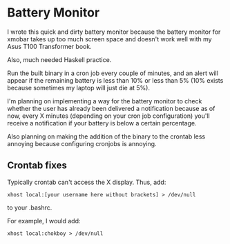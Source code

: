 Battery Monitor
=====

I wrote this quick and dirty battery monitor because the battery monitor for xmobar takes up too much screen space and doesn't work well with my Asus T100 Transformer book.

Also, much needed Haskell practice.

Run the built binary in a cron job every couple of minutes, and an alert will appear if the remaining battery is less than 10% or less than 5% (10% exists because sometimes my laptop will just die at 5%).

I'm planning on implementing a way for the battery monitor to check whether the user has already been delivered a notification because as of now, every X minutes (depending on your cron job configuration) you'll receive a notification if your battery is below a certain percentage.

Also planning on making the addition of the binary to the crontab less annoying because configuring cronjobs is annoying.

Crontab fixes
-----

Typically crontab can't access the X display. Thus, add:
    
    xhost local:[your username here without brackets] > /dev/null

to your .bashrc.

For example, I would add:
    
    xhost local:chokboy > /dev/null
